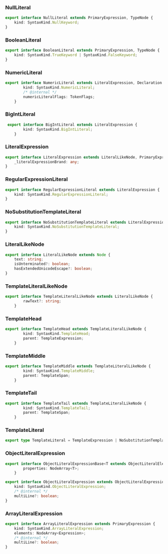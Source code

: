 ### NullLiteral
```ts
export interface NullLiteral extends PrimaryExpression, TypeNode {
    kind: SyntaxKind.NullKeyword;
}
```

### BooleanLiteral
```ts
export interface BooleanLiteral extends PrimaryExpression, TypeNode {
    kind: SyntaxKind.TrueKeyword | SyntaxKind.FalseKeyword;
}
```

### NumericLiteral
```ts
export interface NumericLiteral extends LiteralExpression, Declaration {
        kind: SyntaxKind.NumericLiteral;
        /* @internal */
        numericLiteralFlags: TokenFlags;
    }
```

### BigIntLiteral
```ts
 export interface BigIntLiteral extends LiteralExpression {
        kind: SyntaxKind.BigIntLiteral;
    }
```
### LiteralExpression
```ts
export interface LiteralExpression extends LiteralLikeNode, PrimaryExpression {
    _literalExpressionBrand: any;
}
```
### RegularExpressionLiteral
```ts
export interface RegularExpressionLiteral extends LiteralExpression {
    kind: SyntaxKind.RegularExpressionLiteral;
}
```
### NoSubstitutionTemplateLiteral
```ts
export interface NoSubstitutionTemplateLiteral extends LiteralExpression, TemplateLiteralLikeNode, Declaration {
    kind: SyntaxKind.NoSubstitutionTemplateLiteral;
}
```

### LiteralLikeNode
```ts
export interface LiteralLikeNode extends Node {
    text: string;
    isUnterminated?: boolean;
    hasExtendedUnicodeEscape?: boolean;
}
```

### TemplateLiteralLikeNode
```ts
export interface TemplateLiteralLikeNode extends LiteralLikeNode {
        rawText?: string;
    }
```

### TemplateHead
```ts
export interface TemplateHead extends TemplateLiteralLikeNode {
        kind: SyntaxKind.TemplateHead;
        parent: TemplateExpression;
    }
```
### TemplateMiddle
```ts
export interface TemplateMiddle extends TemplateLiteralLikeNode {
        kind: SyntaxKind.TemplateMiddle;
        parent: TemplateSpan;
    }
```
### TemplateTail
```ts
export interface TemplateTail extends TemplateLiteralLikeNode {
        kind: SyntaxKind.TemplateTail;
        parent: TemplateSpan;
    }
```

### TemplateLiteral
```ts
export type TemplateLiteral = TemplateExpression | NoSubstitutionTemplateLiteral;
```


### ObjectLiteralExpression
```ts
export interface ObjectLiteralExpressionBase<T extends ObjectLiteralElement> extends PrimaryExpression, Declaration {
        properties: NodeArray<T>;
    }

export interface ObjectLiteralExpression extends ObjectLiteralExpressionBase<ObjectLiteralElementLike> {
    kind: SyntaxKind.ObjectLiteralExpression;
    /* @internal */
    multiLine?: boolean;
}
```

### ArrayLiteralExpression
```ts
export interface ArrayLiteralExpression extends PrimaryExpression {
    kind: SyntaxKind.ArrayLiteralExpression;
    elements: NodeArray<Expression>;
    /* @internal */
    multiLine?: boolean;
}
```